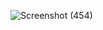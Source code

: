 ![Screenshot (454)](https://github.com/sharath9224/pdf/assets/110328656/0794fab7-280e-4293-9c62-28b6e0bad77a)
